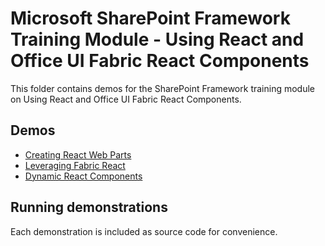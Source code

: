 # Microsoft SharePoint Framework Training Module - Using React and Office UI Fabric React Components

This folder contains demos for the SharePoint Framework training module on Using React and Office UI Fabric React Components.

## Demos

- [Creating React Web Parts](./01-webpart)
- [Leveraging Fabric React](./02-fabricreact)
- [Dynamic React Components](./03-dynamic-webpart)

## Running demonstrations

Each demonstration is included as source code for convenience.